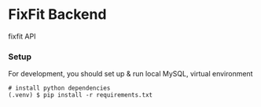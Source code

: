 # FixFit Backend

fixfit API


### Setup

For development, you should set up & run local MySQL, virtual environment

```
# install python dependencies
(.venv) $ pip install -r requirements.txt
```
